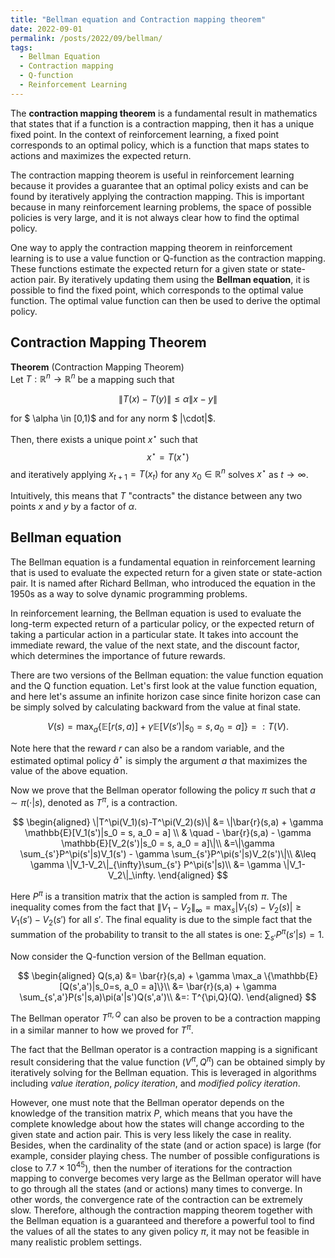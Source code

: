 ```yaml
---
title: "Bellman equation and Contraction mapping theorem"
date: 2022-09-01
permalink: /posts/2022/09/bellman/
tags:
  - Bellman Equation
  - Contraction mapping
  - Q-function
  - Reinforcement Learning
---
```


The **contraction mapping theorem** is a fundamental result in mathematics that states that if a function is a contraction mapping, then it has a unique fixed point. In the context of reinforcement learning, a fixed point corresponds to an optimal policy, which is a function that maps states to actions and maximizes the expected return.

The contraction mapping theorem is useful in reinforcement learning because it provides a guarantee that an optimal policy exists and can be found by iteratively applying the contraction mapping. This is important because in many reinforcement learning problems, the space of possible policies is very large, and it is not always clear how to find the optimal policy.

One way to apply the contraction mapping theorem in reinforcement learning is to use a value function or Q-function as the contraction mapping. These functions estimate the expected return for a given state or state-action pair. By iteratively updating them using the **Bellman equation**, it is possible to find the fixed point, which corresponds to the optimal value function. The optimal value function can then be used to derive the optimal policy.

## Contraction Mapping Theorem

**Theorem** (Contraction Mapping Theorem)  
Let $T: \mathbb{R}^n \rightarrow \mathbb{R}^n$ be a mapping such that

$$ \|T(x)- T(y)\| \leq \alpha \|x-y\| $$

for $ \alpha \in [0,1)$ and for any norm $ \|\cdot\|$.

Then, there exists a unique point $x^\star$ such that
$$ x^{\star} = T(x^{\star})$$ and iteratively applying $x_{t+1} = T(x_t)$ for any $x_0\in \mathbb{R}^n$ solves $x^\star$ as $t\rightarrow \infty$.

Intuitively, this means that $T$ "contracts" the distance between any two points $x$ and $y$ by a factor of $\alpha$.

## Bellman equation

The Bellman equation is a fundamental equation in reinforcement learning that is used to evaluate the expected return for a given state or state-action pair. It is named after Richard Bellman, who introduced the equation in the 1950s as a way to solve dynamic programming problems.

In reinforcement learning, the Bellman equation is used to evaluate the long-term expected return of a particular policy, or the expected return of taking a particular action in a particular state. It takes into account the immediate reward, the value of the next state, and the discount factor, which determines the importance of future rewards.

There are two versions of the Bellman equation: the value function equation and the Q function equation. Let's first look at the value function equation, and here let's assume an infinite horizon case since finite horizon case can be simply solved by calculating backward from the value at final state.

$$ V(s) = \max_a \{\mathbb{E}[r(s,a)] + \gamma \mathbb{E}[ V(s')| s_0 = s, a_0 = a]\} =: T(V). $$

Note here that the reward $r$ can also be a random variable, and the estimated optimal policy $\tilde{a}^\star$ is simply the argument $a$ that maximizes the value of the above equation.

Now we prove that the Bellman operator following the policy $\pi$ such that $a \sim \pi(\cdot|s)$, denoted as $T^{\pi}$, is a contraction.

$$
\begin{aligned}
\|T^\pi(V_1)(s)-T^\pi(V_2)(s)\| &= \|\bar{r}(s,a) + \gamma \mathbb{E}[V_1(s')|s_0 = s, a_0 = a]  \\
& \quad - \bar{r}(s,a) - \gamma \mathbb{E}[V_2(s')|s_0 = s, a_0 = a]\|\\
&=\|\gamma \sum_{s'}P^\pi(s'|s)V_1(s') - \gamma \sum_{s'}P^\pi(s'|s)V_2(s')\|\\
&\leq \gamma \|V_1-V_2\|_{\infty}\sum_{s'} P^\pi(s'|s)\\
&= \gamma \|V_1-V_2\|_\infty.
\end{aligned}
$$

Here $P^{\pi}$ is a transition matrix that the action is sampled from $\pi$. The inequality comes from the fact that $\|V_{1}-V_{2}\|_{\infty} = \max_s|V_{1}(s)-V_{2}(s)| \geq V_{1}(s')-V_{2}(s')$ for all $s'$. The final equality is due to the simple fact that the summation of the probability to transit to the all states is one: $\sum_{s'} P^{\pi}(s'|s) = 1$.

Now consider the Q-function version of the Bellman equation.

$$
\begin{aligned}
 Q(s,a) &= \bar{r}(s,a) + \gamma \max_a \{\mathbb{E}[Q(s',a')|s_0=s, a_0 = a]\}\\
&= \bar{r}(s,a) + \gamma \sum_{s',a'}P(s'|s,a)\pi(a'|s')Q(s',a')\\
&=: T^{\pi,Q}(Q).
\end{aligned}
$$

The Bellman operator $T^{\pi,Q}$ can also be proven to be a contraction mapping in a similar manner to how we proved for $T^\pi$.

The fact that the Bellman operator is a contraction mapping is a significant result considering that the value function $(V^\pi,Q^\pi)$ can be obtained simply by iteratively solving for the Bellman equation. This is leveraged in algorithms including _value iteration_, _policy iteration_, and _modified policy iteration_.

However, one must note that the Bellman operator depends on the knowledge of the transition matrix $P$, which means that you have the complete knowledge about how the states will change according to the given state and action pair. This is very less likely the case in reality. Besides, when the cardinality of the state (and or action space) is large (for example, consider playing chess. The number of possible configurations is close to $7.7 \times 10^{45}$), then the number of iterations for the contraction mapping to converge becomes very large as the Bellman operator will have to go through all the states (and or actions) many times to converge. In other words, the convergence rate of the contraction can be extremely slow. Therefore, although the contraction mapping theorem together with the Bellman equation is a guaranteed and therefore a powerful tool to find the values of all the states to any given policy $\pi$, it may not be feasible in many realistic problem settings.
